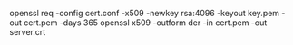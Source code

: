 openssl req -config cert.conf -x509 -newkey rsa:4096 -keyout key.pem -out cert.pem -days 365
openssl x509 -outform der -in cert.pem -out server.crt
